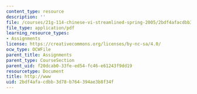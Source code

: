 ```yaml
---
content_type: resource
description: ''
file: /courses/21g-114-chinese-vi-streamlined-spring-2005/2bdf4afacdbb3d78b764394ae3b8f34f_MIT21G_114S05_2_28j.pdf
file_type: application/pdf
learning_resource_types:
- Assignments
license: https://creativecommons.org/licenses/by-nc-sa/4.0/
ocw_type: OCWFile
parent_title: Assignments
parent_type: CourseSection
parent_uid: f20dcab0-33fe-ed54-fc46-e61243f9dd19
resourcetype: Document
title: http://www
uid: 2bdf4afa-cdbb-3d78-b764-394ae3b8f34f
---
```

